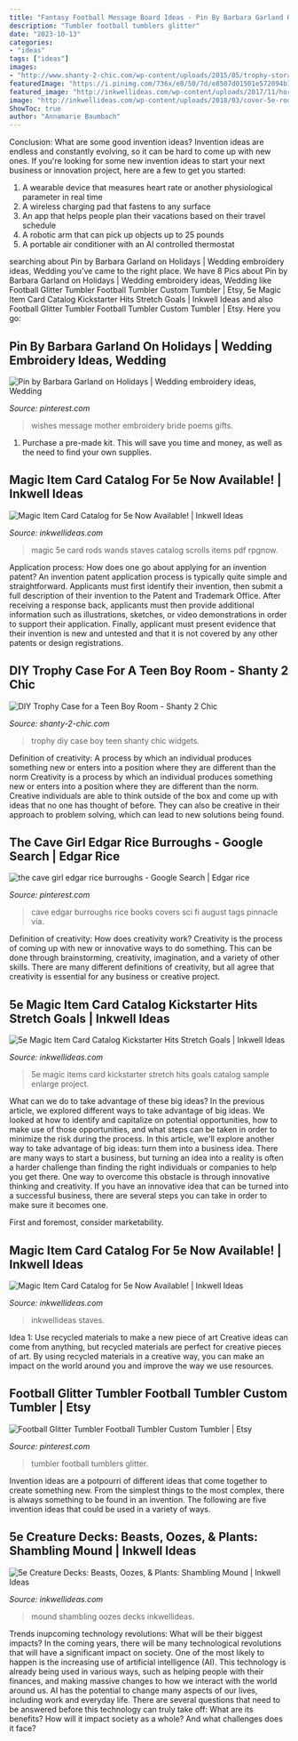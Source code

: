 ```yaml
---
title: "Fantasy Football Message Board Ideas - Pin By Barbara Garland On Holidays"
description: "Tumbler football tumblers glitter"
date: "2023-10-13"
categories:
- "ideas"
tags: ["ideas"]
images:
- "http://www.shanty-2-chic.com/wp-content/uploads/2015/05/trophy-storage-diy.jpg"
featuredImage: "https://i.pinimg.com/736x/e8/50/7d/e8507d01501e572094b133a3f58f788a.jpg"
featured_image: "http://inkwellideas.com/wp-content/uploads/2017/11/horns.jpg"
image: "http://inkwellideas.com/wp-content/uploads/2018/03/cover-5e-rodsstaves-450x614.png"
ShowToc: true
author: "Annamarie Baumbach"
---
```



Conclusion: What are some good invention ideas?
Invention ideas are endless and constantly evolving, so it can be hard to come up with new ones. If you're looking for some new invention ideas to start your next business or innovation project, here are a few to get you started: 
1. A wearable device that measures heart rate or another physiological parameter in real time 
2. A wireless charging pad that fastens to any surface 
3. An app that helps people plan their vacations based on their travel schedule 
4. A robotic arm that can pick up objects up to 25 pounds 
5. A portable air conditioner with an AI controlled thermostat 

	

		
searching about Pin by Barbara Garland on Holidays | Wedding embroidery ideas, Wedding you've came to the right place. We have 8 Pics about Pin by Barbara Garland on Holidays | Wedding embroidery ideas, Wedding like Football Glitter Tumbler Football Tumbler Custom Tumbler | Etsy, 5e Magic Item Card Catalog Kickstarter Hits Stretch Goals | Inkwell Ideas and also Football Glitter Tumbler Football Tumbler Custom Tumbler | Etsy. Here you go:
		
    
## Pin By Barbara Garland On Holidays | Wedding Embroidery Ideas, Wedding

<img loading=lazy src="https://i.pinimg.com/originals/4c/bd/96/4cbd962a4dffe730b287b51881313b54.jpg" onerror="this.onerror=null;this.src='https://tse1.mm.bing.net/th?id=OIP.yQtdBbJl8jeM_Q4HASecxQHaLH&amp;pid=15.1';" alt="Pin by Barbara Garland on Holidays | Wedding embroidery ideas, Wedding">

_Source: pinterest.com_

>wishes message mother embroidery bride poems gifts. 

	

1. Purchase a pre-made kit. This will save you time and money, as well as the need to find your own supplies.

    
## Magic Item Card Catalog For 5e Now Available! | Inkwell Ideas

<img loading=lazy src="http://inkwellideas.com/wp-content/uploads/2018/03/cover-5e-rodsstaves.png" onerror="this.onerror=null;this.src='https://tse2.mm.bing.net/th?id=OIP.Bwrr2CAlKfsFQe50opyozwHaKG&amp;pid=15.1';" alt="Magic Item Card Catalog for 5e Now Available! | Inkwell Ideas">

_Source: inkwellideas.com_

>magic 5e card rods wands staves catalog scrolls items pdf rpgnow. 

	

Application process: How does one go about applying for an invention patent?
An invention patent application process is typically quite simple and straightforward. Applicants must first identify their invention, then submit a full description of their invention to the Patent and Trademark Office. After receiving a response back, applicants must then provide additional information such as illustrations, sketches, or video demonstrations in order to support their application. Finally, applicant must present evidence that their invention is new and untested and that it is not covered by any other patents or design registrations.

    
## DIY Trophy Case For A Teen Boy Room - Shanty 2 Chic

<img loading=lazy src="http://www.shanty-2-chic.com/wp-content/uploads/2015/05/trophy-storage-diy.jpg" onerror="this.onerror=null;this.src='https://tse2.mm.bing.net/th?id=OIP.vZW82RHZPsnlFXZE-jMuBAHaLH&amp;pid=15.1';" alt="DIY Trophy Case for a Teen Boy Room - Shanty 2 Chic">

_Source: shanty-2-chic.com_

>trophy diy case boy teen shanty chic widgets. 

	

Definition of creativity: A process by which an individual produces something new or enters into a position where they are different than the norm
Creativity is a process by which an individual produces something new or enters into a position where they are different than the norm. Creative individuals are able to think outside of the box and come up with ideas that no one has thought of before. They can also be creative in their approach to problem solving, which can lead to new solutions being found.

    
## The Cave Girl Edgar Rice Burroughs - Google Search | Edgar Rice

<img loading=lazy src="https://i.pinimg.com/736x/14/f7/74/14f7745cd096930f77b731378f80706f--cave-girl-sci-fi-books.jpg" onerror="this.onerror=null;this.src='https://tse4.mm.bing.net/th?id=OIP.dPsCP2EZdXXwk_grf0hAdwHaLw&amp;pid=15.1';" alt="the cave girl edgar rice burroughs - Google Search | Edgar rice">

_Source: pinterest.com_

>cave edgar burroughs rice books covers sci fi august tags pinnacle via. 

	

Definition of creativity: How does creativity work?
Creativity is the process of coming up with new or innovative ways to do something. This can be done through brainstorming, creativity, imagination, and a variety of other skills. There are many different definitions of creativity, but all agree that creativity is essential for any business or creative project.

    
## 5e Magic Item Card Catalog Kickstarter Hits Stretch Goals | Inkwell Ideas

<img loading=lazy src="http://inkwellideas.com/wp-content/uploads/2017/11/horns.jpg" onerror="this.onerror=null;this.src='https://tse4.mm.bing.net/th?id=OIP.k0c38Jc0ikJ99V3GySdqWwHaI8&amp;pid=15.1';" alt="5e Magic Item Card Catalog Kickstarter Hits Stretch Goals | Inkwell Ideas">

_Source: inkwellideas.com_

>5e magic items card kickstarter stretch hits goals catalog sample enlarge project. 

	

What can we do to take advantage of these big ideas?
In the previous article, we explored different ways to take advantage of big ideas. We looked at how to identify and capitalize on potential opportunities, how to make use of those opportunities, and what steps can be taken in order to minimize the risk during the process. In this article, we'll explore another way to take advantage of big ideas: turn them into a business idea.
There are many ways to start a business, but turning an idea into a reality is often a harder challenge than finding the right individuals or companies to help you get there. One way to overcome this obstacle is through innovative thinking and creativity. If you have an innovative idea that can be turned into a successful business, there are several steps you can take in order to make sure it becomes one. 

First and foremost, consider marketability.

    
## Magic Item Card Catalog For 5e Now Available! | Inkwell Ideas

<img loading=lazy src="http://inkwellideas.com/wp-content/uploads/2018/03/cover-5e-rodsstaves-450x614.png" onerror="this.onerror=null;this.src='https://tse1.mm.bing.net/th?id=OIP.IfS_wWaB2RiIWRjoNpK0cQAAAA&amp;pid=15.1';" alt="Magic Item Card Catalog for 5e Now Available! | Inkwell Ideas">

_Source: inkwellideas.com_

>inkwellideas staves. 

	

Idea 1: Use recycled materials to make a new piece of art
Creative ideas can come from anything, but recycled materials are perfect for creative pieces of art. By using recycled materials in a creative way, you can make an impact on the world around you and improve the way we use resources.

    
## Football Glitter Tumbler Football Tumbler Custom Tumbler | Etsy

<img loading=lazy src="https://i.pinimg.com/736x/e8/50/7d/e8507d01501e572094b133a3f58f788a.jpg" onerror="this.onerror=null;this.src='https://tse3.mm.bing.net/th?id=OIP.u4BIHPUFAf_qrJ98qZuRsgHaJ3&amp;pid=15.1';" alt="Football Glitter Tumbler Football Tumbler Custom Tumbler | Etsy">

_Source: pinterest.com_

>tumbler football tumblers glitter. 

	

Invention ideas are a potpourri of different ideas that come together to create something new. From the simplest things to the most complex, there is always something to be found in an invention. The following are five invention ideas that could be used in a variety of ways.

    
## 5e Creature Decks: Beasts, Oozes, &amp; Plants: Shambling Mound | Inkwell Ideas

<img loading=lazy src="http://inkwellideas.com/wp-content/uploads/2018/11/beasts_shamblingmound-1-900x630.jpg" onerror="this.onerror=null;this.src='https://tse4.mm.bing.net/th?id=OIP.9_wM7xeTI5WUSH8s0HSfOwHaFL&amp;pid=15.1';" alt="5e Creature Decks: Beasts, Oozes, &amp; Plants: Shambling Mound | Inkwell Ideas">

_Source: inkwellideas.com_

>mound shambling oozes decks inkwellideas. 

	

Trends inupcoming technology revolutions: What will be their biggest impacts?
In the coming years, there will be many technological revolutions that will have a significant impact on society. One of the most likely to happen is the increasing use of artificial intelligence (AI). This technology is already being used in various ways, such as helping people with their finances, and making massive changes to how we interact with the world around us. AI has the potential to change many aspects of our lives, including work and everyday life. There are several questions that need to be answered before this technology can truly take off: What are its benefits? How will it impact society as a whole? And what challenges does it face?

